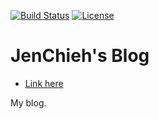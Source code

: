 [![Build Status](https://travis-ci.com/jcs090218/Blog-JenChieh.svg?branch=master)](https://travis-ci.com/jcs090218/Blog-JenChieh)
[![License](https://img.shields.io/badge/License-Apache%202.0-blue.svg)](https://opensource.org/licenses/Apache-2.0)


# JenChieh's Blog

* <a href="http://www.jcs-profile.com:4001">Link here</a>

My blog. <br/><br/>
